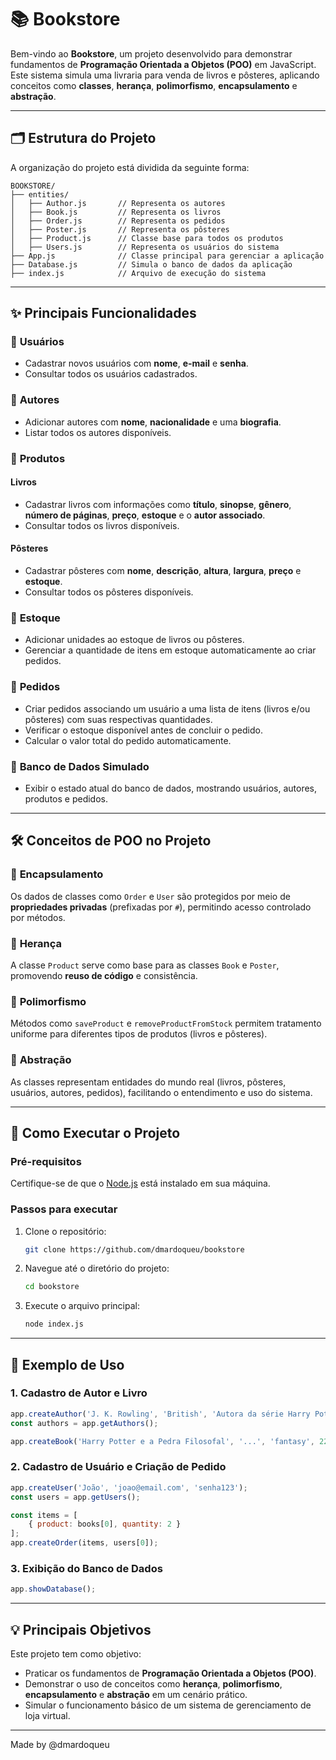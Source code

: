# 📚 **Bookstore**  

Bem-vindo ao **Bookstore**, um projeto desenvolvido para demonstrar fundamentos de **Programação Orientada a Objetos (POO)** em JavaScript.  
Este sistema simula uma livraria para venda de livros e pôsteres, aplicando conceitos como **classes**, **herança**, **polimorfismo**, **encapsulamento** e **abstração**.

---

## 🗂️ **Estrutura do Projeto**

A organização do projeto está dividida da seguinte forma:

```
BOOKSTORE/
├── entities/
│   ├── Author.js       // Representa os autores
│   ├── Book.js         // Representa os livros
│   ├── Order.js        // Representa os pedidos
│   ├── Poster.js       // Representa os pôsteres
│   ├── Product.js      // Classe base para todos os produtos
│   ├── Users.js        // Representa os usuários do sistema
├── App.js              // Classe principal para gerenciar a aplicação
├── Database.js         // Simula o banco de dados da aplicação
├── index.js            // Arquivo de execução do sistema
```

---

## ✨ **Principais Funcionalidades**

### 🔹 **Usuários**
- Cadastrar novos usuários com **nome**, **e-mail** e **senha**.
- Consultar todos os usuários cadastrados.

### 🔹 **Autores**
- Adicionar autores com **nome**, **nacionalidade** e uma **biografia**.
- Listar todos os autores disponíveis.

### 🔹 **Produtos**
#### **Livros**
- Cadastrar livros com informações como **título**, **sinopse**, **gênero**, **número de páginas**, **preço**, **estoque** e o **autor associado**.
- Consultar todos os livros disponíveis.

#### **Pôsteres**
- Cadastrar pôsteres com **nome**, **descrição**, **altura**, **largura**, **preço** e **estoque**.
- Consultar todos os pôsteres disponíveis.

### 🔹 **Estoque**
- Adicionar unidades ao estoque de livros ou pôsteres.
- Gerenciar a quantidade de itens em estoque automaticamente ao criar pedidos.

### 🔹 **Pedidos**
- Criar pedidos associando um usuário a uma lista de itens (livros e/ou pôsteres) com suas respectivas quantidades.
- Verificar o estoque disponível antes de concluir o pedido.
- Calcular o valor total do pedido automaticamente.

### 🔹 **Banco de Dados Simulado**
- Exibir o estado atual do banco de dados, mostrando usuários, autores, produtos e pedidos.

---

## 🛠️ **Conceitos de POO no Projeto**

### 🔸 **Encapsulamento**
Os dados de classes como `Order` e `User` são protegidos por meio de **propriedades privadas** (prefixadas por `#`), permitindo acesso controlado por métodos.

### 🔸 **Herança**
A classe `Product` serve como base para as classes `Book` e `Poster`, promovendo **reuso de código** e consistência.

### 🔸 **Polimorfismo**
Métodos como `saveProduct` e `removeProductFromStock` permitem tratamento uniforme para diferentes tipos de produtos (livros e pôsteres).

### 🔸 **Abstração**
As classes representam entidades do mundo real (livros, pôsteres, usuários, autores, pedidos), facilitando o entendimento e uso do sistema.

---

## 🚀 **Como Executar o Projeto**

### **Pré-requisitos**
Certifique-se de que o [Node.js](https://nodejs.org/) está instalado em sua máquina.

### **Passos para executar**
1. Clone o repositório:
   ```bash
   git clone https://github.com/dmardoqueu/bookstore
   ```
2. Navegue até o diretório do projeto:
   ```bash
   cd bookstore
   ```
3. Execute o arquivo principal:
   ```bash
   node index.js
   ```

---

## 📝 **Exemplo de Uso**

### **1. Cadastro de Autor e Livro**
```javascript
app.createAuthor('J. K. Rowling', 'British', 'Autora da série Harry Potter');
const authors = app.getAuthors();

app.createBook('Harry Potter e a Pedra Filosofal', '...', 'fantasy', 223, authors[0], 'Livro incrível...', 29.99, 50);
```

### **2. Cadastro de Usuário e Criação de Pedido**
```javascript
app.createUser('João', 'joao@email.com', 'senha123');
const users = app.getUsers();

const items = [
    { product: books[0], quantity: 2 }
];
app.createOrder(items, users[0]);
```

### **3. Exibição do Banco de Dados**
```javascript
app.showDatabase();
```

---

## 💡 **Principais Objetivos**

Este projeto tem como objetivo:
- Praticar os fundamentos de **Programação Orientada a Objetos (POO)**.
- Demonstrar o uso de conceitos como **herança**, **polimorfismo**, **encapsulamento** e **abstração** em um cenário prático.
- Simular o funcionamento básico de um sistema de gerenciamento de loja virtual.

---

Made by @dmardoqueu

